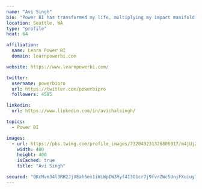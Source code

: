 ```yaml
---
name: "Avi Singh"
bio: "Power BI has transformed my life, multiplying my impact manifold. Now I am on a mission to spread the word and share the knowledge"
location: Seattle, WA
type: "profile"
heat: 64

affiliation:
  name: Learn Power BI
  domain: learnpowerbi.com

website: https://www.learnpowerbi.com/

twitter:
  username: powerbipro
  url: https://twitter.com/powerbipro
  followers: 4585

linkedin:
  url: https://www.linkedin.com/in/avichalsingh/

topics:
  - Power BI

images:
  - url: https://pbs.twimg.com/profile_images/732049231326806017/m4jUj2Lu_400x400.jpg
    width: 400
    height: 400
    isCached: true
    title: "Avi Singh"

secured: "QKcMvm34l3RH2JjVEah5ex1iWiWpIW3Ryf4I3O1cr7j9fvrZWc5UnjFXuiuy73pDeDbsrDzmYIP+x/G7qPGObU5h78HVGNuzQ8vyvqyESLcxtgtMFHyWVoBa/elap0TIwNc24Lf+X7khXjxgWmHPUEwtPQ9r35x/dtUGGnwH+r3wOc4y1OadI6SyePbaYbc+hYd6wT6WylCcqn9IwKrMcQsXQ2e5rnkwr2Dcnz24w+FL9zvXI5EE5ezUIs3FQhbDweOx7jyi5ubycUPOEQ2v5vCwncW8X0O/d6k0y0F02yYyQcCnMD9DdA/TmOkvNVM1JHO1TeUhziQVQR1x/kagQ3m0kWlNslJx4poUTZgGcBEdFfOEDaLCjiAVr2EQ1EdGAQ9gd1HJuj2vr+NBxjlaHhVP3JFJPxqALyn4K0LTOLo=;EmW4g8WlfNjZ3HxIb6M4WQ=="
---
```


